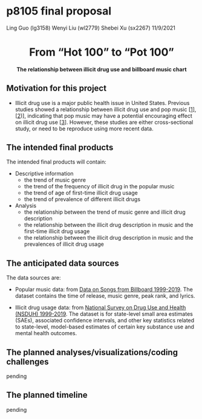 p8105 final proposal
================
Ling Guo (lg3158) Wenyi Liu (wl2779) Shebei Xu (sx2267)
11/9/2021

<h1>
<center>
From “Hot 100” to “Pot 100”
</center>
</h1>
<h4>
<center>
The relationship between illicit drug use and billboard music chart
</center>
<h4>

## Motivation for this project

-   Illicit drug use is a major public health issue in United States.
    Previous studies showed a relationship between illicit drug use and
    pop music
    \[[1](https://pubmed.ncbi.nlm.nih.gov/30599351/)\],\[[2](https://www.tandfonline.com/doi/full/10.3109/10826084.2012.637433))\],
    indicating that pop music may have a potential encouraging effect on
    illicit drug use \[[3](https://pubmed.ncbi.nlm.nih.gov/18250243/)\].
    However, these studies are either cross-sectional study, or need to
    be reproduce using more recent data.

## The intended final products

The intended final products will contain:

-   Descriptive information
    -   the trend of music genre
    -   the trend of the frequency of illicit drug in the popular music
    -   the trend of age of first-time illicit drug usage
    -   the trend of prevalence of different illicit drugs
-   Analysis
    -   the relationship between the trend of music genre and illicit
        drug description
    -   the relationship between the illicit drug description in music
        and the first-time illicit drug usage
    -   the relationship between the illicit drug description in music
        and the prevalences of illicit drug usage

## The anticipated data sources

The data sources are:

-   Popular music data: from [Data on Songs from Billboard
    1999-2019](https://www.kaggle.com/danield2255/data-on-songs-from-billboard-19992019).
    The dataset contains the time of release, music genre, peak rank,
    and lyrics.

-   Illicit drug usage data: from [National Survey on Drug Use and
    Health (NSDUH)
    1999-2019](https://www.datafiles.samhsa.gov/dataset/national-survey-drug-use-and-health-2019-nsduh-2019-ds0001).
    The dataset is for state-level small area estimates (SAEs),
    associated confidence intervals, and other key statistics related to
    state-level, model-based estimates of certain key substance use and
    mental health outcomes.

## The planned analyses/visualizations/coding challenges

pending

## The planned timeline

pending
